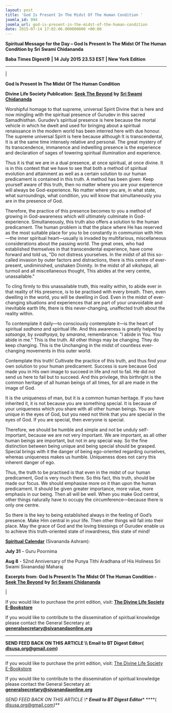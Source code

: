 ```yaml
---
layout: post
title: 'God Is Present In The Midst Of The Human Condition '
joomla_id: 994
joomla_url: god-is-present-in-the-midst-of-the-human-condition
date: 2015-07-14 17:02:06.000000000 +00:00
---
```

  

















































**Spiritual Message for the Day – God Is Present In The Midst Of The Human Condition by Sri Swami Chidananda**

 **Baba Times Digest© | 14 July 2015 23.53 EST | New York Edition**

* * *

| 

**God Is Present In The Midst Of The Human Condition**

**Divine Life Society Publication:** [**Seek The Beyond**](http://www.dlshq.org/messages/godispresent.htm) **by** [**Sri Swami Chidananda**](http://www.dlshq.org/saints/chida.htm)

Worshipful homage to that supreme, universal Spirit Divine that is here and now mingling with the spiritual presence of Gurudev in this sacred Samadhisthan. Gurudev’s spiritual presence is here because the mortal vehicle in which he dwelt and used for bringing about a spiritual renaissance in the modern world has been interred here with due honour. The supreme universal Spirit is here because although It is transcendental, It is at the same time intensely relative and personal. The great mystery of Its transcendence, immanence and indwelling presence is the experience and declaration of sages of towering spiritual illumination and experience.

Thus it is that we are in a dual presence, at once spiritual, at once divine. It is in this context that we have to see that both a method of spiritual evolution and attainment as well as a certain solution to our human predicament is contained in this truth. A method has been given: Keep yourself aware of this truth, then no matter where you are your experience will always be God-experience. No matter where you are, in what state, what surroundings, what condition, you will know that simultaneously you are in the presence of God.

Therefore, the practice of this presence becomes to you a method of growing in God-awareness which will ultimately culminate in God-experience. Simultaneously, this truth also offers a solution to the human predicament. The human problem is that the place where He has reserved as the most suitable place for you to be constantly in communion with Him—the inner spiritual heart—usually is invaded by multifarious, miscellaneous considerations about the passing world. The great ones, who had established themselves in that transcendental experience, have come forward and told us, "Do not distress yourselves. In the midst of all this so-called invasion by outer factors and distractions, there is this centre of ever-present, undiminished, unshaken Divinity. In the midst of all _vikshepa_, all turmoil and all miscellaneous thought, This abides at the very centre, unassailable."

To cling firmly to this unassailable truth, this reality within, to abide ever in that reality of His presence, is to be practised with every breath. Then, even dwelling in the world, you will be dwelling in God. Even in the midst of ever-changing situations and experiences that are part of your unavoidable and inevitable earth life, there is this never-changing, unaffected truth about the reality within.

To contemplate it daily—to consciously contemplate it—is the heart of spiritual _sadhana_ and spiritual life. And this awareness is greatly helped by _satsanga_, by _svadhyaya_, by _smarana_, remembrance: "I abide in You. You abide in me." This is the truth. All other things may be changing. They do keep changing. This is the Unchanging in the midst of countless ever-changing movements in this outer world.

Contemplate this truth! Cultivate the practice of this truth, and thus find your own solution to your human predicament. Success is sure because God made you in His own image to succeed in life and not to fail. He did not send us here to fail but to succeed. And this privilege, this birthright is the common heritage of all human beings of all times, for all are made in the image of God.

It is the uniqueness of man, but it is a common human heritage. If you have inherited it, it is not because you are something special. It is because of your uniqueness which you share with all other human beings. You are unique in the eyes of God, but you need not think that you are special in the eyes of God. If you are special, then everyone is special.

Therefore, we should be humble and simple and not be unduly self-important, because we are not very important. We are important, as all other human beings are important, but not in any special way. So the fine distinction between being unique and being special should be grasped. Special brings with it the danger of being ego-oriented regarding ourselves, whereas uniqueness makes us humble. Uniqueness does not carry this inherent danger of ego.

Thus, the truth to be practised is that even in the midst of our human predicament, God is very much there. So this fact, this truth, should be made our focus. We should emphasise more on it than upon the human predicament. It should be given greater importance, more value, more emphasis in our being. Then all will be well. When you make God central, other things naturally have to occupy the circumference—because there is only one centre.

So there is the key to being established always in the feeling of God’s presence. Make Him central in your life. Then other things will fall into their place. May the grace of God and the loving blessings of Gurudev enable us to achieve this truth-oriented state of inwardness, this state of mind!

[**Spiritual Calendar**](http://dlshq.org/religions/calendar.htm) (Sivananda Ashram):

**July 31** – Guru Poornima

**Aug 8** - 52nd Anniversary of the Punya Tithi Aradhana of His Holiness Sri Swami Sivanandaji Maharaj



**Excerpts from:**  **God Is Present In The Midst Of The Human Condition -** [**Seek The Beyond**](http://www.dlshq.org/messages/godispresent.htm) **by** [**Sri Swami Chidananda**](http://www.dlshq.org/saints/chida.htm)

 |

If you would like to purchase the print edition, visit: **[The Divine Life Society E-Bookstore](http://www.dlshq.org/download/download.htm)**

If you would like to contribute to the dissemination of spiritual knowledge please contact the General Secretary at: [](mailto:%20%3Cscript%20type=%27text/javascript%27%3E%20%3C%21--%20var%20prefix%20=%20%27ma%27%20+%20%27il%27%20+%20%27to%27;%20var%20path%20=%20%27hr%27%20+%20%27ef%27%20+%20%27=%27;%20var%20addy57016%20=%20%27generalsecretary%27%20+%20%27@%27;%20addy57016%20=%20addy57016%20+%20%27sivanandaonline%27%20+%20%27.%27%20+%20%27org%27;%20document.write%28%27%3Ca%20%27%20+%20path%20+%20%27%5C%27%27%20+%20prefix%20+%20%27:%27%20+%20addy57016%20+%20%27%5C%27%3E%27%29;%20document.write%28addy57016%29;%20document.write%28%27%3C%5C/a%3E%27%29;%20//--%3E%5Cn%20%3C/script%3E%3Cscript%20type=%27text/javascript%27%3E%20%3C%21--%20document.write%28%27%3Cspan%20style=%5C%27display:%20none;%5C%27%3E%27%29;%20//--%3E%20%3C/script%3EThis%20email%20address%20is%20being%20protected%20from%20spambots.%20You%20need%20JavaScript%20enabled%20to%20view%20it.%20%3Cscript%20type=%27text/javascript%27%3E%20%3C%21--%20document.write%28%27%3C/%27%29;%20document.write%28%27span%3E%27%29;%20//--%3E%20%3C/script%3E?subject=Contribution%20to%20Dissemination%20of%20Spiritual%20Knowledge) **generalsecretary@sivanandaonline.org**

****

**SEND FEED BACK ON THIS ARTICLE \\\ Email to BT Digest Editor[](mailto:%20%3Cscript%20type=%27text/javascript%27%3E%20%3C%21--%20var%20prefix%20=%20%27ma%27%20+%20%27il%27%20+%20%27to%27;%20var%20path%20=%20%27hr%27%20+%20%27ef%27%20+%20%27=%27;%20var%20addy72654%20=%20%27dlsusa.org%27%20+%20%27@%27;%20addy72654%20=%20addy72654%20+%20%27gmail%27%20+%20%27.%27%20+%20%27com%27;%20document.write%28%27%3Ca%20%27%20+%20path%20+%20%27%5C%27%27%20+%20prefix%20+%20%27:%27%20+%20addy72654%20+%20%27%5C%27%3E%27%29;%20document.write%28addy72654%29;%20document.write%28%27%3C%5C/a%3E%27%29;%20//--%3E%5Cn%20%3C/script%3E%3Cscript%20type=%27text/javascript%27%3E%20%3C%21--%20document.write%28%27%3Cspan%20style=%5C%27display:%20none;%5C%27%3E%27%29;%20//--%3E%20%3C/script%3EThis%20email%20address%20is%20being%20protected%20from%20spambots.%20You%20need%20JavaScript%20enabled%20to%20view%20it.%20%3Cscript%20type=%27text/javascript%27%3E%20%3C%21--%20document.write%28%27%3C/%27%29;%20document.write%28%27span%3E%27%29;%20//--%3E%20%3C/script%3E?subject=DLS%20Posts)( [dlsusa.org@gmail.com](mailto:dlsusa.org@gmail.com))**



* * *



  

If you would like to purchase the print edition, visit: [The Divine Life Society E-Bookstore](http://www.dlshq.org/download/download.htm)

If you would like to contribute to the dissemination of spiritual knowledge please contact the General Secretary at: **[generalsecretary@sivanandaonline.org](mailto:generalsecretary@sivanandaonline.org)**

**SEND FEED BACK ON THIS ARTICLE \\\**  **Email to BT Digest Editor**** [](mailto:%20%3Cscript%20type=%27text/javascript%27%3E%20%3C%21--%20var%20prefix%20=%20%27ma%27%20+%20%27il%27%20+%20%27to%27;%20var%20path%20=%20%27hr%27%20+%20%27ef%27%20+%20%27=%27;%20var%20addy72654%20=%20%27dlsusa.org%27%20+%20%27@%27;%20addy72654%20=%20addy72654%20+%20%27gmail%27%20+%20%27.%27%20+%20%27com%27;%20document.write%28%27%3Ca%20%27%20+%20path%20+%20%27%5C%27%27%20+%20prefix%20+%20%27:%27%20+%20addy72654%20+%20%27%5C%27%3E%27%29;%20document.write%28addy72654%29;%20document.write%28%27%3C%5C/a%3E%27%29;%20//--%3E%5Cn%20%3C/script%3E%3Cscript%20type=%27text/javascript%27%3E%20%3C%21--%20document.write%28%27%3Cspan%20style=%5C%27display:%20none;%5C%27%3E%27%29;%20//--%3E%20%3C/script%3EThis%20email%20address%20is%20being%20protected%20from%20spambots.%20You%20need%20JavaScript%20enabled%20to%20view%20it.%20%3Cscript%20type=%27text/javascript%27%3E%20%3C%21--%20document.write%28%27%3C/%27%29;%20document.write%28%27span%3E%27%29;%20//--%3E%20%3C/script%3E?subject=DLS%20Posts)****( [dlsusa.org@gmail.com](mailto:dlsusa.org@gmail.com))**  
